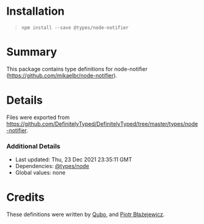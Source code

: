 # Installation
> `npm install --save @types/node-notifier`

# Summary
This package contains type definitions for node-notifier (https://github.com/mikaelbr/node-notifier).

# Details
Files were exported from https://github.com/DefinitelyTyped/DefinitelyTyped/tree/master/types/node-notifier.

### Additional Details
 * Last updated: Thu, 23 Dec 2021 23:35:11 GMT
 * Dependencies: [@types/node](https://npmjs.com/package/@types/node)
 * Global values: none

# Credits
These definitions were written by [Qubo](https://github.com/tkQubo), and [Piotr Błażejewicz](https://github.com/peterblazejewicz).
